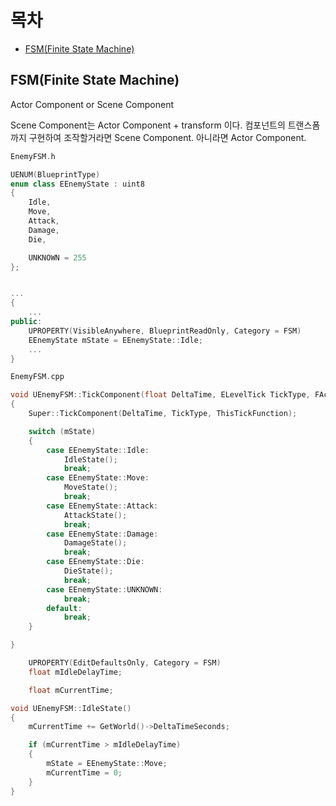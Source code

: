 # 목차

- [FSM(Finite State Machine)](#fsmfinite-state-machine)

## FSM(Finite State Machine)

Actor Component or Scene Component

Scene Component는 Actor Component + transform 이다. 컴포넌트의 트랜스폼까지 구현하여 조작할거라면 Scene Component. 아니라면 Actor Component.

```cpp
EnemyFSM.h

UENUM(BlueprintType)
enum class EEnemyState : uint8
{
	Idle,
	Move,
	Attack,
	Damage,
	Die,

	UNKNOWN = 255
};


...
{
    ...
public:
	UPROPERTY(VisibleAnywhere, BlueprintReadOnly, Category = FSM)
	EEnemyState mState = EEnemyState::Idle;
    ...
}

```

```cpp
EnemyFSM.cpp

void UEnemyFSM::TickComponent(float DeltaTime, ELevelTick TickType, FActorComponentTickFunction* ThisTickFunction)
{
	Super::TickComponent(DeltaTime, TickType, ThisTickFunction);

	switch (mState)
	{
		case EEnemyState::Idle:
			IdleState();
			break;
		case EEnemyState::Move:
			MoveState();
			break;
		case EEnemyState::Attack:
			AttackState();
			break;
		case EEnemyState::Damage:
			DamageState();
			break;
		case EEnemyState::Die:
			DieState();
			break;
		case EEnemyState::UNKNOWN:
			break;
		default:
			break;
	}

}
```

```cpp
	UPROPERTY(EditDefaultsOnly, Category = FSM)
	float mIdleDelayTime;

	float mCurrentTime;
```

```cpp
void UEnemyFSM::IdleState()
{
	mCurrentTime += GetWorld()->DeltaTimeSeconds;

	if (mCurrentTime > mIdleDelayTime)
	{
		mState = EEnemyState::Move;
		mCurrentTime = 0;
	}
}
```